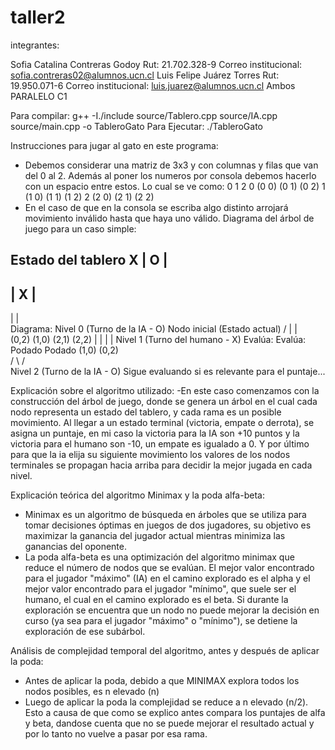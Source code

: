 # taller2 


integrantes:

Sofia Catalina Contreras Godoy Rut: 21.702.328-9 Correo institucional: sofia.contreras02@alumnos.ucn.cl
Luis Felipe Juárez Torres Rut: 19.950.071-6 Correo institucional: luis.juarez@alumnos.ucn.cl
Ambos PARALELO C1

Para compilar: g++ -I./include source/Tablero.cpp source/IA.cpp source/main.cpp -o TableroGato
Para Ejecutar: ./TableroGato

Instrucciones para jugar al gato en este programa:
- Debemos considerar una matriz de 3x3 y con columnas y filas que van del 0 al 2. Además 
  al poner los numeros por consola debemos hacerlo con un espacio entre estos.
  Lo cual se ve como:
       0     1     2
   0 (0 0) (0 1) (0 2)
   1 (1 0) (1 1) (1 2)
   2 (2 0) (2 1) (2 2)
- En el caso de que en la consola se escriba algo distinto arrojará movimiento inválido 
  hasta que haya uno válido.
Diagrama del árbol de juego para un caso simple:

Estado del tablero
X | O |  
---------
  | X |  
---------
  |   |  
Diagrama:
Nivel 0 (Turno de la IA - O)
                           Nodo inicial
                          (Estado actual)
                       /        |        |        \
                  (0,2)      (1,0)    (2,1)    (2,2)
                    |          |         |          |
Nivel 1 (Turno del humano - X)
              Evalúa:      Evalúa:   Podado     Podado
              (1,0)        (0,2)  
             /   \         /   \
Nivel 2 (Turno de la IA - O)
          Sigue evaluando si es relevante para el puntaje...






Explicación sobre el algoritmo utilizado:
-En este caso comenzamos con la construcción del árbol de juego, donde se genera un árbol en el cual cada nodo representa un estado del tablero, y cada rama es un posible movimiento. Al llegar a un estado terminal (victoria, empate o derrota), se asigna un puntaje, en mi caso la victoria para la IA son +10 puntos y la victoria para el humano son -10, un empate es igualado a 0. Y por último para que la ia elija su siguiente movimiento los valores de los nodos terminales se propagan hacia arriba para decidir la mejor jugada en cada nivel.

Explicación teórica del algoritmo Minimax y la poda alfa-beta:
- Minimax es un algoritmo de búsqueda en árboles que se utiliza para tomar decisiones óptimas en juegos de dos jugadores, su objetivo es maximizar la ganancia del jugador actual mientras minimiza las ganancias del oponente.
- La poda alfa-beta es una optimización del algoritmo minimax que reduce el número de nodos que se evalúan. El mejor valor encontrado para el jugador "máximo" (IA) en el camino explorado es el alpha y el mejor valor encontrado para el jugador "mínimo", que suele ser el humano, el cual en el camino explorado es el beta.
Si durante la exploración se encuentra que un nodo no puede mejorar la decisión en curso (ya sea para el jugador "máximo" o "mínimo"), se detiene la exploración de ese subárbol.

Análisis de complejidad temporal del algoritmo, antes y después de aplicar la poda:
- Antes de aplicar la poda, debido a que MINIMAX explora todos los nodos posibles, es n elevado (n)
- Luego de aplicar la poda la complejidad se reduce a n elevado (n/2). Esto a causa de que como se explico antes compara los puntajes de alfa y beta, dandose cuenta que no se puede mejorar el resultado actual y por lo tanto no vuelve a pasar por esa rama.
